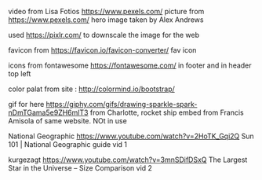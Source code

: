 







video from Lisa Fotios https://www.pexels.com/
picture from https://www.pexels.com/ hero image
taken by Alex Andrews

used https://pixlr.com/ to downscale the image for the web

favicon from https://favicon.io/favicon-converter/ fav icon

icons from fontawesome https://fontawesome.com/ in footer and in header top left

color palat from site : http://colormind.io/bootstrap/ 

gif for here https://giphy.com/gifs/drawing-sparkle-spark-nDmTGama5e9ZH6mlT3 from Charlotte, rocket ship embed from Francis Amisola of same website. NOt in use 


National Geographic
https://www.youtube.com/watch?v=2HoTK_Gqi2Q
Sun 101 | National Geographic guide vid 1

kurgezagt
https://www.youtube.com/watch?v=3mnSDifDSxQ
The Largest Star in the Universe – Size Comparison vid 2